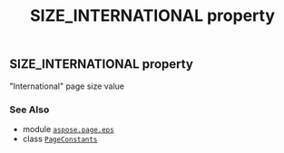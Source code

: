 ﻿---
title: SIZE_INTERNATIONAL property
second_title: Aspose.Page for Python via .NET API References
description: 
type: docs
weight: 230
url: /python-net/aspose.page.eps/pageconstants/size_international/
is_root: false
---

## SIZE_INTERNATIONAL property


"International" page size value

### See Also
* module [`aspose.page.eps`](../../)
* class [`PageConstants`](/page/python-net/aspose.page.eps/pageconstants)
